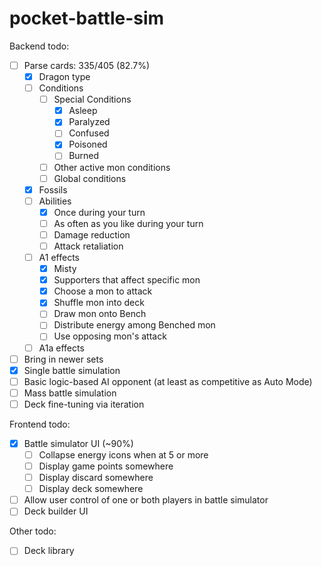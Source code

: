# pocket-battle-sim

Backend todo:

- [ ] Parse cards: 335/405 (82.7%)
  - [x] Dragon type
  - [ ] Conditions
    - [ ] Special Conditions
      - [x] Asleep
      - [x] Paralyzed
      - [ ] Confused
      - [x] Poisoned
      - [ ] Burned
    - [ ] Other active mon conditions
    - [ ] Global conditions
  - [x] Fossils
  - [ ] Abilities
    - [x] Once during your turn
    - [ ] As often as you like during your turn
    - [ ] Damage reduction
    - [ ] Attack retaliation
  - [ ] A1 effects
    - [x] Misty
    - [x] Supporters that affect specific mon
    - [x] Choose a mon to attack
    - [x] Shuffle mon into deck
    - [ ] Draw mon onto Bench
    - [ ] Distribute energy among Benched mon
    - [ ] Use opposing mon's attack
  - [ ] A1a effects
- [ ] Bring in newer sets
- [x] Single battle simulation
- [ ] Basic logic-based AI opponent (at least as competitive as Auto Mode)
- [ ] Mass battle simulation
- [ ] Deck fine-tuning via iteration

Frontend todo:

- [x] Battle simulator UI (~90%)
  - [ ] Collapse energy icons when at 5 or more
  - [ ] Display game points somewhere
  - [ ] Display discard somewhere
  - [ ] Display deck somewhere
- [ ] Allow user control of one or both players in battle simulator
- [ ] Deck builder UI

Other todo:

- [ ] Deck library
